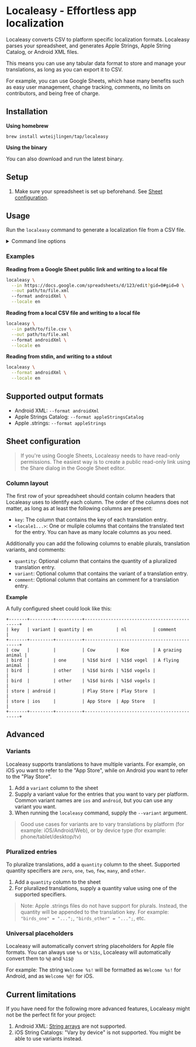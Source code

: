 # Localeasy - Effortless app localization

Localeasy converts CSV to platform specific localization formats. Localeasy parses your spreadsheet, and generates Apple Strings, Apple String Catalog, or Android XML files.

This means you can use any tabular data format to store and manage your translations, as long as you can export it to CSV.

For example, you can use Google Sheets, which hase many benefits such as easy user management, change tracking, comments, no limits on contributors, and being free of charge.

## Installation

**Using homebrew**

```
brew install wvteijlingen/tap/localeasy
```

**Using the binary**

You can also download and run the latest binary.

## Setup

1. Make sure your spreadsheet is set up beforehand. See [Sheet configuration](#sheet-configuration).

## Usage

Run the `localeasy` command to generate a localization file from a CSV file.

<details>

<summary>Command line options</summary>

```bash
  --in <in>               File path or http(s) URL to comma separated csv file.
                          If --in is not specified, input will be read from stdin
  --out <out>             Path to output file. If --out is not specified, output will be directed to stdout
  --format <format>       Output format. Either 'androidXml', 'appleStringsCatalog', or 'appleStrings'
  --locale <locale>       Output locale. Only applicable when format is 'androidXml' or 'appleStrings'
  --variant <variant>     Translation variant. Required when csv input contains translations with variants
```

</details>

### Examples

**Reading from a Google Sheet public link and writing to a local file**

```bash
localeasy \
  --in https://docs.google.com/spreadsheets/d/123/edit?gid=0#gid=0 \
  --out path/to/file.xml
  --format androidXml \
  --locale en
```

**Reading from a local CSV file and writing to a local file**

```bash
localeasy \
  --in path/to/file.csv \
  --out path/to/file.xml
  --format androidXml \
  --locale en
```

**Reading from stdin, and writing to a stdout**

```bash
localeasy \
  --format androidXml \
  --locale en
```

## Supported output formats

- Android XML: `--format androidXml`
- Apple Strings Catalog: `--format appleStringsCatalog`
- Apple .strings: `--format appleStrings`

## Sheet configuration

> If you're using Google Sheets, Localeasy needs to have read-only permissions.
> The easiest way is to create a public read-only link using the Share dialog in the Google Sheet editor.

### Column layout

The first row of your spreadsheet should contain column headers that Localeasy uses to identify each column.
The order of the columns does not matter, as long as at least the following columns are present:

- `key`: The column that contains the key of each translation entry.
- `<locale1...>`: One or muliple columns that contains the translated text for the entry. You can have as many locale columns as you need.

Additionally you can add the following columns to enable plurals, translation variants, and comments:

- `quantity`: Optional column that contains the quantity of a pluralized translation entry.
- `variant`: Optional column that contains the variant of a translation entry.
- `comment`: Optional column that contains an comment for a translation entry.

**Example**

A fully configured sheet could look like this:

```
+-------+---------+----------+---------------------------------------------+
| key   | variant | quantity | en         | nl          | comment          |
+-------+---------+----------+---------------------------------------------+
| cow   |         |          | Cow        | Koe         | A grazing animal |
| bird  |         | one      | %1$d bird  | %1$d vogel  | A flying animal  |
| bird  |         | other    | %1$d birds | %1$d vogels |                  |
| bird  |         | other    | %1$d birds | %1$d vogels |                  |
| store | android |          | Play Store | Play Store  |                  |
| store | ios     |          | App Store  | App Store   |                  |
+-------+---------+----------+---------------------------------------------+
```

## Advanced

### Variants

Localeasy supports translations to have multiple variants. For example, on iOS you want to refer to the "App Store", while on Android you want to refer to the "Play Store".

1. Add a `variant` column to the sheet
1. Supply a variant value for the entries that you want to vary per platform. Common variant names are `ios` and `android`, but you can use any variant you want.
1. When running the `localeasy` command, supply the `--variant` argument.

> Good use cases for variants are to vary translations by platform (for example: iOS/Android/Web),
or by device type (for example: phone/tablet/desktop/tv)

### Pluralized entries

To pluralize translations, add a `quantity` column to the sheet.
Supported quantity specifiers are `zero`, `one`, `two`, `few`, `many`, and `other`.

1. Add a `quantity` column to the sheet
1. For pluralized translations, supply a quantity value using one of the supported specifiers.

> Note: Apple .strings files do not have support for plurals. Instead, the quantity will be appended to the
translation key. For example: `"birds_one" = "...";`, `"birds_other" = "...";`, etc.   

### Universal placeholders

Localeasy will automatically convert string placeholders for Apple file formats.
You can always use `%s` or `%1$s`, Localeasy will automatically convert them to `%@` and `%1$@`

For example: The string `Welcome %s!` will be formatted as `Welcome %s!` for Android, and as `Welcome %@!` for iOS.

## Current limitations

If you have need for the following more advanced features, Localeasy might not be the perfect fit for your project:

1. Android XML: [String arrays](https://developer.android.com/guide/topics/resources/string-resource#StringArray) are not supported.
2. iOS String Catalogs: "Vary by device" is not supported. You might be able to use variants instead.
